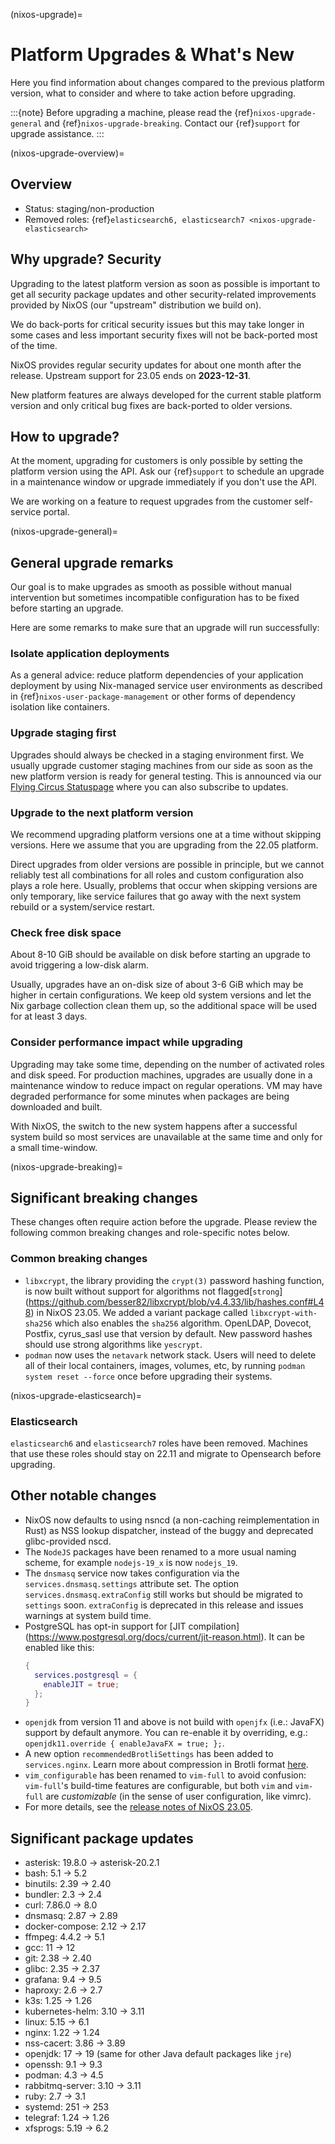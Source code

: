 (nixos-upgrade)=

# Platform Upgrades & What's New

Here you find information about changes compared to the previous platform
version, what to consider and where to take action before upgrading.

:::{note}
Before upgrading a machine, please read the {ref}`nixos-upgrade-general`
and {ref}`nixos-upgrade-breaking`.
Contact our {ref}`support` for upgrade assistance.
:::

(nixos-upgrade-overview)=

## Overview

- Status: staging/non-production
- Removed roles: {ref}`elasticsearch6, elasticsearch7 <nixos-upgrade-elasticsearch>`


## Why upgrade? Security

Upgrading to the latest platform version as soon as possible is important to
get all security package updates and other security-related improvements
provided by NixOS (our "upstream" distribution we build on).

We do back-ports for critical security issues but this may take longer in some
cases and less important security fixes will not be back-ported most of the time.

NixOS provides regular security updates for about one month after the release.
Upstream support for 23.05 ends on **2023-12-31**.

New platform features are always developed for the current stable platform version
and only critical bug fixes are back-ported to older versions.


## How to upgrade?

At the moment, upgrading for customers is only possible by setting the
platform version using the API. Ask our {ref}`support` to schedule an
upgrade in a maintenance window or upgrade immediately if you don't use the
API.

We are working on a feature to request upgrades from the customer self-service
portal.

(nixos-upgrade-general)=

## General upgrade remarks

Our goal is to make upgrades as smooth as possible without manual intervention
but sometimes incompatible configuration has to be fixed before starting an
upgrade.

Here are some remarks to make sure that an upgrade will run successfully:

### Isolate application deployments

As a general advice: reduce platform dependencies of your application
deployment by using Nix-managed service user environments as described in
{ref}`nixos-user-package-management` or other forms of dependency isolation
like containers.

### Upgrade staging first

Upgrades should always be checked in a staging environment first. We usually
upgrade customer staging machines from our side as soon as the new platform
version is ready for general testing. This is announced via our
[Flying Circus Statuspage](https://status.flyingcircus.io) where you can
also subscribe to updates.

### Upgrade to the next platform version

We recommend upgrading platform versions one at a time without skipping
versions. Here we assume that you are upgrading from the 22.05 platform.

Direct upgrades from older versions are possible in principle, but we cannot
reliably test all combinations for all roles and custom configuration also
plays a role here. Usually, problems that occur when skipping versions are
only temporary, like service failures that go away with the next system
rebuild or a system/service restart.

### Check free disk space

About 8-10 GiB should be available on disk before starting an upgrade to avoid
triggering a low-disk alarm.

Usually, upgrades have an on-disk size of about 3-6 GiB which may be higher in
certain configurations. We keep old system versions and let the Nix garbage
collection clean them up, so the additional space will be used for at least 3
days.

### Consider performance impact while upgrading

Upgrading may take some time, depending on the number of activated roles and
disk speed. For production machines, upgrades are usually done in a
maintenance window to reduce impact on regular operations. VM may have
degraded performance for some minutes when packages are being downloaded and
built.

With NixOS, the switch to the new system happens after a successful system
build so most services are unavailable at the same time and only for a small
time-window.

(nixos-upgrade-breaking)=

## Significant breaking changes

These changes often require action before the upgrade. Please review the
following common breaking changes and role-specific notes below.

### Common breaking changes

- `libxcrypt`, the library providing the `crypt(3)` password hashing function,
  is now built without support for algorithms not flagged[`strong`]
  (https://github.com/besser82/libxcrypt/blob/v4.4.33/lib/hashes.conf#L48)
  in NixOS 23.05. We added a variant package called `libxcrypt-with-sha256`
  which also enables the `sha256` algorithm. OpenLDAP, Dovecot, Postfix,
  cyrus_sasl use that version by default. New password hashes should use
  strong algorithms like `yescrypt`.
- `podman` now uses the `netavark` network stack. Users will need to delete
  all of their local containers, images, volumes, etc, by running `podman
  system reset --force` once before upgrading their systems.


(nixos-upgrade-elasticsearch)=

### Elasticsearch

`elasticsearch6` and `elasticsearch7` roles have been removed. Machines that use these
roles should stay on 22.11 and migrate to Opensearch before upgrading.

## Other notable changes

- NixOS now defaults to using nsncd (a non-caching reimplementation in Rust)
  as NSS lookup dispatcher, instead of the buggy and deprecated
  glibc-provided nscd.
- The `NodeJS` packages have been renamed to a more usual naming scheme,
  for example `nodejs-19_x` is now `nodejs_19`.
- The `dnsmasq` service now takes configuration via the
  `services.dnsmasq.settings` attribute set. The option
  `services.dnsmasq.extraConfig` still works but should be migrated to
  `settings` soon. `extraConfig` is deprecated in this release
  and issues warnings at system build time.
- PostgreSQL has opt-in support for [JIT compilation]
  (https://www.postgresql.org/docs/current/jit-reason.html). It can be
  enabled like this:
  ```nix
  {
    services.postgresql = {
      enableJIT = true;
    };
  }
  ```
- `openjdk` from version 11 and above is not build with `openjfx`
  (i.e.: JavaFX) support by default anymore. You can re-enable it by
  overriding, e.g.: `openjdk11.override { enableJavaFX = true; };`.
- A new option `recommendedBrotliSettings` has been added to `services.nginx`.
  Learn more about compression in Brotli format [here](https://github.com/google/ngx_brotli/blob/master/README.md).
- `vim_configurable` has been renamed to `vim-full` to avoid confusion:
  `vim-full`'s build-time features are configurable, but both `vim` and
  `vim-full` are _customizable_ (in the sense of user configuration, like
  vimrc).
- For more details, see the
  [release notes of NixOS 23.05](https://nixos.org/manual/nixos/stable/release-notes.html#sec-release-23.05-notable-changes).


## Significant package updates

- asterisk: 19.8.0 -> asterisk-20.2.1
- bash: 5.1 -> 5.2
- binutils: 2.39 -> 2.40
- bundler: 2.3 -> 2.4
- curl: 7.86.0 -> 8.0
- dnsmasq: 2.87 -> 2.89
- docker-compose: 2.12 -> 2.17
- ffmpeg: 4.4.2 -> 5.1
- gcc: 11 -> 12
- git: 2.38 -> 2.40
- glibc: 2.35 -> 2.37
- grafana: 9.4 -> 9.5
- haproxy: 2.6 -> 2.7
- k3s: 1.25 -> 1.26
- kubernetes-helm: 3.10 -> 3.11
- linux: 5.15 -> 6.1
- nginx: 1.22 -> 1.24
- nss-cacert: 3.86 -> 3.89
- openjdk: 17 -> 19 (same for other Java default packages like `jre`)
- openssh: 9.1 -> 9.3
- podman: 4.3 -> 4.5
- rabbitmq-server: 3.10 -> 3.11
- ruby: 2.7 -> 3.1
- systemd: 251 -> 253
- telegraf: 1.24 -> 1.26
- xfsprogs: 5.19 -> 6.2
